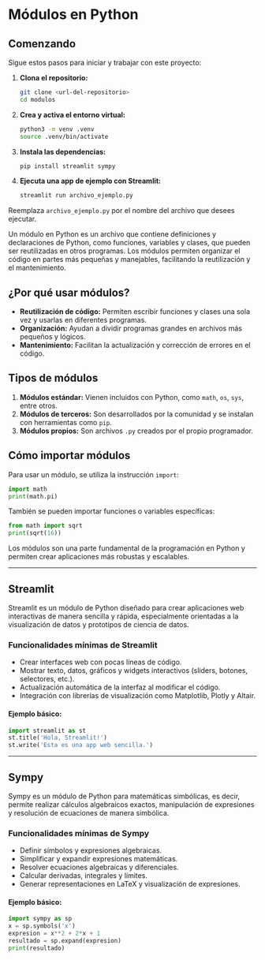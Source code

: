 
# Módulos en Python

## Comenzando

Sigue estos pasos para iniciar y trabajar con este proyecto:

1. **Clona el repositorio:**
	```bash
	git clone <url-del-repositorio>
	cd modulos
	```

2. **Crea y activa el entorno virtual:**
	```bash
	python3 -m venv .venv
	source .venv/bin/activate
	```

3. **Instala las dependencias:**
	```bash
	pip install streamlit sympy
	```

4. **Ejecuta una app de ejemplo con Streamlit:**
	```bash
	streamlit run archivo_ejemplo.py
	```

Reemplaza `archivo_ejemplo.py` por el nombre del archivo que desees ejecutar.

Un módulo en Python es un archivo que contiene definiciones y declaraciones de Python, como funciones, variables y clases, que pueden ser reutilizadas en otros programas. Los módulos permiten organizar el código en partes más pequeñas y manejables, facilitando la reutilización y el mantenimiento.

## ¿Por qué usar módulos?

- **Reutilización de código:** Permiten escribir funciones y clases una sola vez y usarlas en diferentes programas.
- **Organización:** Ayudan a dividir programas grandes en archivos más pequeños y lógicos.
- **Mantenimiento:** Facilitan la actualización y corrección de errores en el código.

## Tipos de módulos

1. **Módulos estándar:** Vienen incluidos con Python, como `math`, `os`, `sys`, entre otros.
2. **Módulos de terceros:** Son desarrollados por la comunidad y se instalan con herramientas como `pip`.
3. **Módulos propios:** Son archivos `.py` creados por el propio programador.

## Cómo importar módulos

Para usar un módulo, se utiliza la instrucción `import`:

```python
import math
print(math.pi)
```

También se pueden importar funciones o variables específicas:

```python
from math import sqrt
print(sqrt(16))
```

Los módulos son una parte fundamental de la programación en Python y permiten crear aplicaciones más robustas y escalables.

---

## Streamlit

Streamlit es un módulo de Python diseñado para crear aplicaciones web interactivas de manera sencilla y rápida, especialmente orientadas a la visualización de datos y prototipos de ciencia de datos.

### Funcionalidades mínimas de Streamlit
- Crear interfaces web con pocas líneas de código.
- Mostrar texto, datos, gráficos y widgets interactivos (sliders, botones, selectores, etc.).
- Actualización automática de la interfaz al modificar el código.
- Integración con librerías de visualización como Matplotlib, Plotly y Altair.

#### Ejemplo básico:
```python
import streamlit as st
st.title('Hola, Streamlit!')
st.write('Esta es una app web sencilla.')
```

---

## Sympy

Sympy es un módulo de Python para matemáticas simbólicas, es decir, permite realizar cálculos algebraicos exactos, manipulación de expresiones y resolución de ecuaciones de manera simbólica.

### Funcionalidades mínimas de Sympy
- Definir símbolos y expresiones algebraicas.
- Simplificar y expandir expresiones matemáticas.
- Resolver ecuaciones algebraicas y diferenciales.
- Calcular derivadas, integrales y límites.
- Generar representaciones en LaTeX y visualización de expresiones.

#### Ejemplo básico:
```python
import sympy as sp
x = sp.symbols('x')
expresion = x**2 + 2*x + 1
resultado = sp.expand(expresion)
print(resultado)
```
